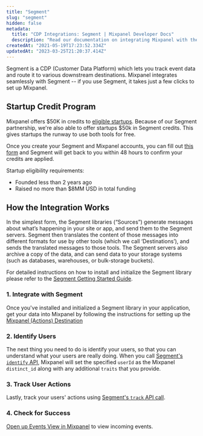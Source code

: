 ```yaml
---
title: "Segment"
slug: "segment"
hidden: false
metadata: 
  title: "CDP Integrations: Segment | Mixpanel Developer Docs"
  description: "Read our documentation on integrating Mixpanel with the Segment Customer Data Platform (CDP) to learn how to identify users, track user actions, and more."
createdAt: "2021-05-19T17:23:52.334Z"
updatedAt: "2023-03-25T21:20:37.414Z"
---
```

Segment is a CDP (Customer Data Platform) which lets you track event data and route it to various downstream destinations. Mixpanel integrates seamlessly with Segment -- if you use Segment, it takes just a few clicks to set up Mixpanel.

## Startup Credit Program
Mixpanel offers \$50K in credits to [eligible startups](https://mixpanel.com/startups). Because of our Segment partnership, we're also able to offer startups \$50k in Segment credits. This gives startups the runway to use both tools for free.

Once you create your Segment and Mixpanel accounts, you can fill out [this form](https://airtable.com/shrLP3GSZnxt1WT2v?prefill_Partner%20Code=Mixpanel) and Segment will get back to you within 48 hours to confirm your credits are applied.

Startup eligibility requirements:
* Founded less than 2 years ago
* Raised no more than $8MM USD in total funding

## How the Integration Works
In the simplest form, the Segment libraries (“Sources”) generate messages about what’s happening in your site or app, and send them to the Segment servers. Segment then translates the content of those messages into different formats for use by other tools (which we call ‘Destinations’), and sends the translated messages to those tools. The Segment servers also archive a copy of the data, and can send data to your storage systems (such as databases, warehouses, or bulk-storage buckets).

For detailed instructions on how to install and initialize the Segment library please refer to the [Segment Getting Started Guide](https://segment.com/docs/getting-started/02-simple-install/).

### 1. Integrate with Segment
Once you've installed and initialized a Segment library in your application, get your data into Mixpanel by following the instructions for setting up the [Mixpanel (Actions) Destination](https://segment.com/docs/connections/destinations/catalog/actions-mixpanel/)

### 2. Identify Users
The next thing you need to do is identify your users, so that you can understand what your users are really doing. When you call [Segment's `identify` API](https://segment.com/docs/connections/spec/identify/), Mixpanel will set the specified `userId` as the Mixpanel `distinct_id` along with any additional `traits` that you provide.

### 3. Track User Actions
Lastly, track your users' actions using [Segment's `track` API call](https://segment.com/docs/connections/spec/track/).

### 4. Check for Success
[Open up Events View in Mixpanel](http://mixpanel.com/report/events) to view incoming events.
